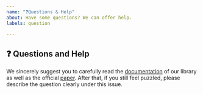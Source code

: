 ```yaml
---
name: "❓Questions & Help"
about: Have some questions? We can offer help.
labels: question

---
```


## ❓ Questions and Help

We sincerely suggest you to carefully read the [documentation](http://qlib.readthedocs.io/) of our library as well as the official [paper](https://arxiv.org/abs/2009.11189). After that, if you still feel puzzled, please describe the question clearly under this issue.
